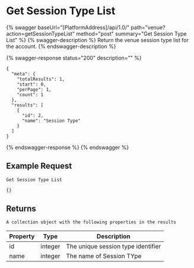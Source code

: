# Get Session Type List

{% swagger baseUrl="[PlatformAddress]/api/1.0/" path="venue?action=getSessionTypeList" method="post" summary="Get Session Type List" %}
{% swagger-description %}
Return the venue session type list for the account.
{% endswagger-description %}

{% swagger-response status="200" description="" %}
```
{
  "meta": {
    "totalResults": 1,
    "start": 0,
    "perPage": 1,
    "count": 1
  },
  "results": [
    {
      "id": 2,
      "name": "Session Type"
    }
  ]
}
```
{% endswagger-response %}
{% endswagger %}

## Example Request

`Get Session Type List`

```javascript
{}
```

## Returns

`A collection object with the following properties in the results`

| Property      | Type    | Description |
| ------------- | ------- | ---------------------------------- |
| id            | integer | The unique session type identifier |
| name          | integer | The name of Session TYpe |